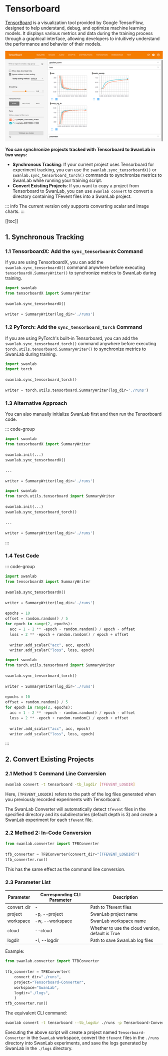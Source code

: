 # Tensorboard

[TensorBoard](https://github.com/tensorflow/tensorboard) is a visualization tool provided by Google TensorFlow, designed to help understand, debug, and optimize machine learning models. It displays various metrics and data during the training process through a graphical interface, allowing developers to intuitively understand the performance and behavior of their models.

![TensorBoard](/assets/ig-tensorboard.png)

**You can synchronize projects tracked with Tensorboard to SwanLab in two ways:**

- **Synchronous Tracking**: If your current project uses Tensorboard for experiment tracking, you can use the `swanlab.sync_tensorboardX()` or `swanlab.sync_tensorboard_torch()` commands to synchronize metrics to SwanLab while running your training script.
- **Convert Existing Projects**: If you want to copy a project from Tensorboard to SwanLab, you can use `swanlab convert` to convert a directory containing TFevent files into a SwanLab project.

::: info
The current version only supports converting scalar and image charts.
:::

[[toc]]

## 1. Synchronous Tracking

### 1.1 TensorboardX: Add the `sync_tensorboardX` Command

If you are using TensorboardX, you can add the `swanlab.sync_tensorboardX()` command anywhere before executing `tensorboardX.SummaryWriter()` to synchronize metrics to SwanLab during training.

```python
import swanlab
from tensorboardX import SummaryWriter

swanlab.sync_tensorboardX()

writer = SummaryWriter(log_dir='./runs')
```

### 1.2 PyTorch: Add the `sync_tensorboard_torch` Command

If you are using PyTorch's built-in Tensorboard, you can add the `swanlab.sync_tensorboard_torch()` command anywhere before executing `torch.utils.tensorboard.SummaryWriter()` to synchronize metrics to SwanLab during training.

```python
import swanlab
import torch

swanlab.sync_tensorboard_torch()

writer = torch.utils.tensorboard.SummaryWriter(log_dir='./runs')
```

### 1.3 Alternative Approach

You can also manually initialize SwanLab first and then run the Tensorboard code.

::: code-group

```python [TensorboardX]
import swanlab
from tensorboardX import SummaryWriter

swanlab.init(...)
swanlab.sync_tensorboardX()

...

writer = SummaryWriter(log_dir='./runs')
```

```python [PyTorch]
import swanlab
from torch.utils.tensorboard import SummaryWriter

swanlab.init(...)
swanlab.sync_tensorboard_torch()

...

writer = SummaryWriter(log_dir='./runs')
```
:::

### 1.4 Test Code

::: code-group

```python [TensorboardX]
import swanlab
from tensorboardX import SummaryWriter

swanlab.sync_tensorboardX()

writer = SummaryWriter(log_dir='./runs')

epochs = 10
offset = random.random() / 5
for epoch in range(2, epochs):
  acc = 1 - 2 ** -epoch - random.random() / epoch - offset
  loss = 2 ** -epoch + random.random() / epoch + offset

  writer.add_scalar("acc", acc, epoch)
  writer.add_scalar("loss", loss, epoch)
```

```python [PyTorch]
import swanlab
from torch.utils.tensorboard import SummaryWriter

swanlab.sync_tensorboard_torch()

writer = SummaryWriter(log_dir='./runs')

epochs = 10
offset = random.random() / 5
for epoch in range(2, epochs):
  acc = 1 - 2 ** -epoch - random.random() / epoch - offset
  loss = 2 ** -epoch + random.random() / epoch + offset

  writer.add_scalar("acc", acc, epoch)
  writer.add_scalar("loss", loss, epoch)
```

:::

## 2. Convert Existing Projects

### 2.1 Method 1: Command Line Conversion

```bash
swanlab convert -t tensorboard -tb_logdir [TFEVENT_LOGDIR]
```

Here, `[TFEVENT_LOGDIR]` refers to the path of the log files generated when you previously recorded experiments with Tensorboard.

The SwanLab Converter will automatically detect `tfevent` files in the specified directory and its subdirectories (default depth is 3) and create a SwanLab experiment for each `tfevent` file.

### 2.2 Method 2: In-Code Conversion

```python
from swanlab.converter import TFBConverter

tfb_converter = TFBConverter(convert_dir="[TFEVENT_LOGDIR]")
tfb_converter.run()
```

This has the same effect as the command line conversion.

### 2.3 Parameter List

| Parameter | Corresponding CLI Parameter | Description | 
| ---- | ---------- | --------------------- | 
| convert_dir    | -      | Path to Tfevent files       | 
| project    | -p, --project      | SwanLab project name       |
| workspace  | -w, --workspace      | SwanLab workspace name |
| cloud    | --cloud      | Whether to use the cloud version, default is True       | 
| logdir    | -l, --logdir      | Path to save SwanLab log files       | 

Example:

```python
from swanlab.converter import TFBConverter

tfb_converter = TFBConverter(
    convert_dir="./runs",
    project="Tensorboard-Converter",
    workspace="SwanLab",
    logdir="./logs",
    )
tfb_converter.run()
```

The equivalent CLI command:
```bash
swanlab convert -t tensorboard --tb_logdir ./runs -p Tensorboard-Converter -w SwanLab -l ./logs
```

Executing the above script will create a project named `Tensorboard-Converter` in the `SwanLab` workspace, convert the `tfevent` files in the `./runs` directory into SwanLab experiments, and save the logs generated by SwanLab in the `./logs` directory.